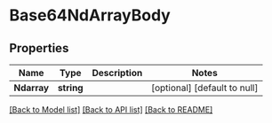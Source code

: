 # Base64NdArrayBody

## Properties
Name | Type | Description | Notes
------------ | ------------- | ------------- | -------------
**Ndarray** | **string** |  | [optional] [default to null]

[[Back to Model list]](../README.md#documentation-for-models) [[Back to API list]](../README.md#documentation-for-api-endpoints) [[Back to README]](../README.md)


